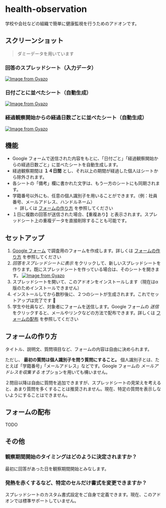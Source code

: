 # health-observation

学校や会社などの組織で簡単に健康監視を行うためのアドオンです。

## スクリーンショット

> ダミーデータを用いています

### 回答のスプレッドシート（入力データ）
[![Image from Gyazo](https://i.gyazo.com/9927238f450f53da19ad1991040974ce.png)](https://gyazo.com/9927238f450f53da19ad1991040974ce)

### 日付ごとに並べたシート（自動生成）
[![Image from Gyazo](https://i.gyazo.com/ecfa56e88b81faa1ab3ad8861d455bcd.png)](https://gyazo.com/ecfa56e88b81faa1ab3ad8861d455bcd)

### 経過観察開始からの経過日数ごとに並べたシート（自動生成）
[![Image from Gyazo](https://i.gyazo.com/195055d32c834f52bf91ec4ead0ae9e1.png)](https://gyazo.com/195055d32c834f52bf91ec4ead0ae9e1)


## 機能

- Google フォームで送信された内容をもとに、「日付ごと」「経過観察開始からの経過日数ごと」に並べたシートを自動生成します。
- 経過観察期間は **１４日間** とし、それ以上の期間が経過した個人はシートから除外されます。
- 各シートの「備考」欄に書かれた文字は、もう一方のシートにも同期されます。
- 学籍番号以外にも、任意の個人識別子を用いることができます。（例：社員番号、メールアドレス、ハンドルネーム）
  - 詳しくは [フォームの作り方](#フォームの作り方) を参照してください
- １日に複数の回答が送信された場合、【重複あり】と表示されます。スプレッドシート上の重複データを直接削除することも可能です。

## セットアップ

1. [Google フォーム](https://www.google.com/intl/ja_jp/forms/about/) で調査用のフォームを作成します。詳しくは [フォームの作り方](#フォームの作り方) を参照してください
2. *回答をスプレッドシートに表示* をクリックして、新しいスプレッドシートを作ります。既にスプレッドシートを作っている場合は、そのシートを開きます。
  [![Image from Gyazo](https://i.gyazo.com/fe67df9733dd396f29d5ba12eae0df22.png)](https://gyazo.com/fe67df9733dd396f29d5ba12eae0df22)
3. スプレッドシートを開いて、このアドオンをインストールします（現在はα版のためインストールできません）
4. インストールしてから数秒後に、２つのシートが生成されます。これでセットアップは完了です 🎉
5. 学生や社員など、対象者にフォームを送信します。Google フォームの *送信* をクリックすると、メールやリンクなどの方法で配布できます。詳しくは [フォームの配布](#フォームの配布) を参照してください

## フォームの作り方

タイトル、説明文、質問項目など、フォームの内容は自由に決められます。

ただし、 **最初の質問は個人識別子を問う質問にすること。** 個人識別子とは、たとえば「学籍番号」「メールアドレス」などです。Google フォームの *メールアドレスを収集する* オプションを用いても構いません。

２問目以降は自由に質問を追加できますが、スプレッドシートの見栄えを考えると、あまり質問を多くすることは推奨されません。現在、特定の質問を表示しないようにすることはできません。

## フォームの配布

TODO

## その他

### 観察期間開始のタイミングはどのように決定されますか？

最初に回答があった日を観察期間開始とみなします。

### 発熱を赤くするなど、特定のセルだけ書式を変更できますか？

スプレッドシートのカスタム書式設定をご自身で定義できます。現在、このアドオンでは標準サポートしていません。


